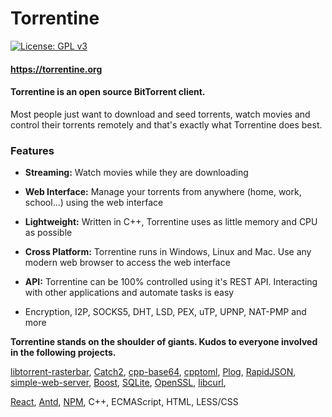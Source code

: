 # Torrentine

[![License: GPL v3](https://img.shields.io/badge/License-GPL%20v3-blue.svg)](https://www.gnu.org/licenses/gpl-3.0)

#### https://torrentine.org

#### Torrentine is an open source BitTorrent client. 

 Most people just want to download and seed torrents, watch movies and control their torrents remotely and that's exactly what Torrentine does best.

### Features
* **Streaming:** Watch movies while they are downloading

* **Web Interface:** Manage your torrents from anywhere (home, work, school...) using the web interface

* **Lightweight:** Written in C++, Torrentine uses as little memory and CPU as possible

* **Cross Platform:** Torrentine runs in Windows, Linux and Mac. Use any modern web browser to access the web interface

* **API:** Torrentine can be 100% controlled using it's REST API. Interacting with other applications and automate tasks is easy

* Encryption, I2P, SOCKS5, DHT, LSD, PEX, uTP, UPNP, NAT-PMP and more



**Torrentine stands on the shoulder of giants. Kudos to everyone involved in the following projects.**

[libtorrent-rasterbar](https://www.libtorrent.org/index.html),
[Catch2](https://github.com/catchorg/Catch2),
[cpp-base64](https://github.com/ReneNyffenegger/cpp-base64),
[cpptoml](https://github.com/skystrife/cpptoml),
[Plog](https://github.com/SergiusTheBest/plog),
[RapidJSON](https://github.com/Tencent/rapidjson),
[simple-web-server](https://gitlab.com/eidheim/Simple-Web-Server),
[Boost](https://www.boost.org/),
[SQLite](https://www.sqlite.org/index.html),
[OpenSSL](https://www.openssl.org/),
[libcurl](https://curl.haxx.se/libcurl/),

[React](https://reactjs.org/),
[Antd](https://ant.design/),
[NPM](https://www.npmjs.com/),
C++,
ECMAScript,
HTML,
LESS/CSS
